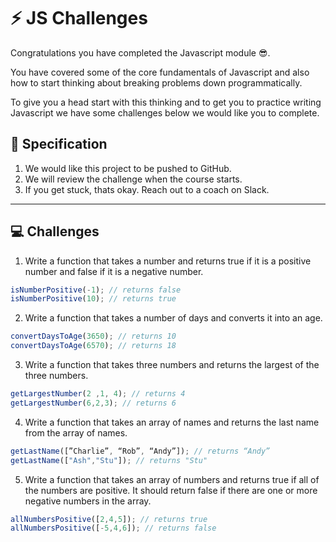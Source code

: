 # :zap: JS Challenges
Congratulations you have completed the Javascript module :sunglasses:. 

You have covered some of the core fundamentals of Javascript and also how to start thinking about breaking problems down programmatically. 

To give you a head start with this thinking and to get you to practice writing Javascript we have some challenges below we would like you to complete. 

## :page_with_curl: Specification 

1. We would like this project to be pushed to GitHub.
2. We will review the challenge when the course starts.
3. If you get stuck, thats okay. Reach out to a coach on Slack.

---

## :computer: Challenges 

1. Write a function that takes a number and returns true if it is a positive number and false if it is a negative number.

```js
isNumberPositive(-1); // returns false
isNumberPositive(10); // returns true
```

2. Write a function that takes a number of days and converts it into an age.

```js
convertDaysToAge(3650); // returns 10
convertDaysToAge(6570); // returns 18
```

3. Write a function that takes three numbers and returns the largest of the three numbers.

```js
getLargestNumber(2 ,1, 4); // returns 4
getLargestNumber(6,2,3); // returns 6
```

4. Write a function that takes an array of names and returns the last name from the array of names.

```js
getLastName([”Charlie”, “Rob”, “Andy”]); // returns “Andy”
getLastName(["Ash","Stu"]); // returns "Stu"
```


5. Write a function that takes an array of numbers and returns true if all of the numbers are positive. It should return false if there are one or more negative numbers in the array.

```js
allNumbersPositive([2,4,5]); // returns true
allNumbersPositive([-5,4,6]); // returns false
```
